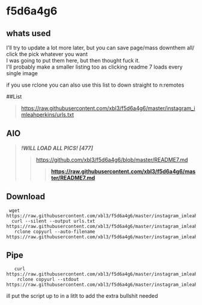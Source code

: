 # f5d6a4g6
## whats used
I'll try to update a lot more later, but you can save page/mass downthem all/ click the pick whatever you want     
I was going to put them here, but then thought fuck it.     
I'll probably make a smaller listing too as clicking readme 7 loads every single image

if you use rclone you can also use this list to down straight to n:remotes       

##List
> https://raw.githubusercontent.com/xbl3/f5d6a4g6/master/instagram_imleahperkins/urls.txt        
## AIO
> ***!WILL LOAD ALL PICS! [477]***
>> https://github.com/xbl3/f5d6a4g6/blob/master/README7.md       
>>> **https://raw.githubusercontent.com/xbl3/f5d6a4g6/master/README7.md** 

## Download
     wget https://raw.githubusercontent.com/xbl3/f5d6a4g6/master/instagram_imleahperkins/urls.txt        
      curl --silent --output urls.txt https://raw.githubusercontent.com/xbl3/f5d6a4g6/master/instagram_imleahperkins/urls.txt      
       rclone copyurl --auto-filename   https://raw.githubusercontent.com/xbl3/f5d6a4g6/master/instagram_imleahperkins/urls.txt     

## Pipe
       curl https://raw.githubusercontent.com/xbl3/f5d6a4g6/master/instagram_imleahperkins/urls.txt     
        rclone copyurl --stdout https://raw.githubusercontent.com/xbl3/f5d6a4g6/master/instagram_imleahperkins/urls.txt       

ill put the script up to in a litlt to add  the extra bullshit needed
